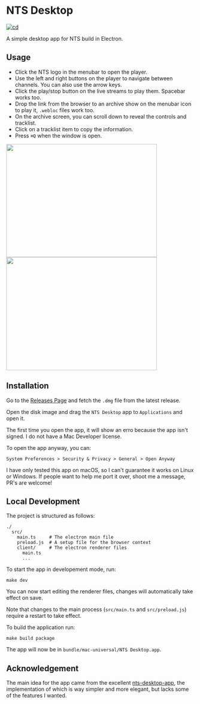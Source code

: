 # NTS Desktop

[![cd](https://github.com/romeovs/nts-desktop/actions/workflows/cd.yml/badge.svg?branch=main)](https://github.com/romeovs/nts-desktop/actions/workflows/cd.yml)

A simple desktop app for NTS build in Electron.

## Usage

- Click the NTS logo in the menubar to open the player.
- Use the left and right buttons on the player to navigate between channels. You
	can also use the arrow keys.
- Click the play/stop button on the live streams to play them. Spacebar works
	too.
- Drop the link from the browser to an archive show on the menubar icon to play
	it, `.webloc` files work too.
- On the archive screen, you can scroll down to reveal the controls and
	tracklist.
- Click on a tracklist item to copy the information.
- Press `⌘Q` when the window is open.

<img src="./screens/play.gif" width="402" height="302" />
<img src="./screens/archive.gif" width="402" height="302" />

## Installation

Go to the [Releases Page](https://github.com/romeovs/nts-desktop/releases) and
fetch the `.dmg` file from the latest release.

Open the disk image and drag the `NTS Desktop` app to `Applications` and open
it.

The first time you open the app, it will show an erro because the app isn't
signed. I do not have a Mac Developer license.

To open the app anyway, you can:
```
System Preferences > Security & Privacy > General > Open Anyway
```

I have only tested this app on macOS, so I can't guarantee it works on Linux or
Windows.  If people want to help me port it over, shoot me a message, PR's are welcome!

## Local Development
The project is structured as follows:
```
./
  src/
    main.ts     # The electron main file
    preload.js  # A setup file for the browser context
    client/     # The electron renderer files
      main.ts
      ...
```

To start the app in developement mode, run:
```
make dev
```
You can now start editing the renderer files, changes will automatically
take effect on save.

Note that changes to the main process (`src/main.ts` and `src/preload.js`)
require a restart to take effect.

To build the application run:
```
make build package
```
The app will now be in `bundle/mac-universal/NTS Desktop.app`.

## Acknowledgement

The main idea for the app came from the excellent
[nts-desktop-app](https://github.com/tedigc/nts-desktop-app), the implementation
of which is way simpler and more elegant, but lacks some of the features I
wanted.

